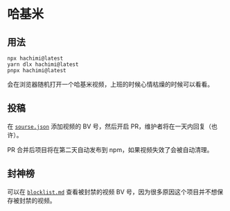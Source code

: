 # 哈基米

## 用法

```shell
npx hachimi@latest
yarn dlx hachimi@latest
pnpx hachimi@latest
```

会在浏览器随机打开一个哈基米视频，上班的时候心情枯燥的时候可以看看。

## 投稿

在 [`sourse.json`](./src/source.json) 添加视频的 BV 号，然后开启 PR，维护者将在一天内回复（也许）。

PR 合并后项目将在第二天自动发布到 npm，如果视频失效了会被自动清理。

## 封神榜

可以在 [`blocklist.md`](./blocklist.md) 查看被封禁的视频 BV 号，因为很多原因这个项目并不想保存被封禁的视频。
